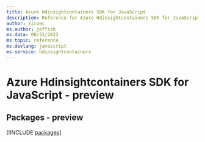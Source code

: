 ```yaml
---
title: Azure Hdinsightcontainers SDK for JavaScript
description: Reference for Azure Hdinsightcontainers SDK for JavaScript
author: xirzec
ms.author: jeffish
ms.data: 08/31/2023
ms.topic: reference
ms.devlang: javascript
ms.service: hdinsightcontainers
---
```

# Azure Hdinsightcontainers SDK for JavaScript - preview
## Packages - preview
[!INCLUDE [packages](hdinsightcontainers-index.md)]